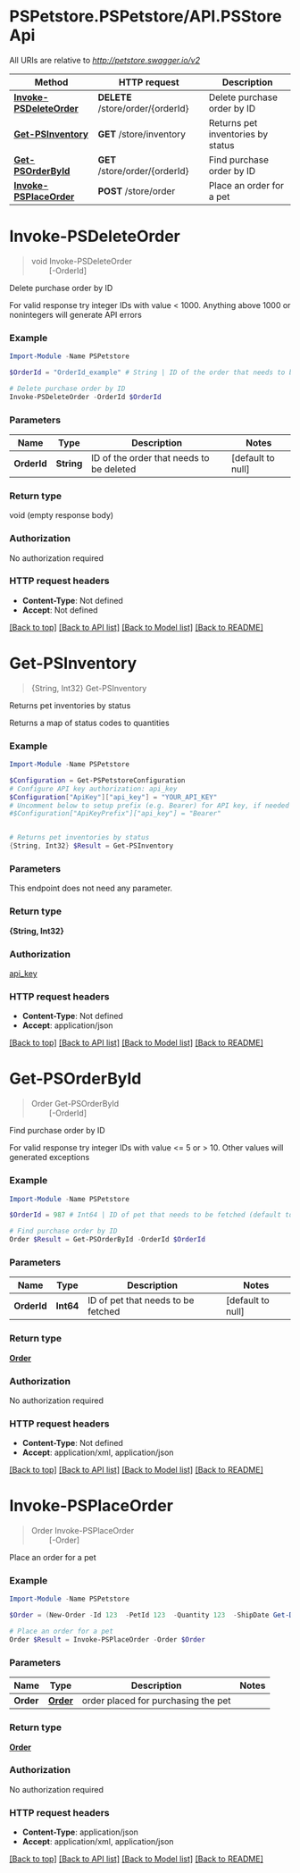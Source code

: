 # PSPetstore.PSPetstore/API.PSStoreApi

All URIs are relative to *http://petstore.swagger.io/v2*

Method | HTTP request | Description
------------- | ------------- | -------------
[**Invoke-PSDeleteOrder**](PSStoreApi.md#Invoke-PSDeleteOrder) | **DELETE** /store/order/{orderId} | Delete purchase order by ID
[**Get-PSInventory**](PSStoreApi.md#Get-PSInventory) | **GET** /store/inventory | Returns pet inventories by status
[**Get-PSOrderById**](PSStoreApi.md#Get-PSOrderById) | **GET** /store/order/{orderId} | Find purchase order by ID
[**Invoke-PSPlaceOrder**](PSStoreApi.md#Invoke-PSPlaceOrder) | **POST** /store/order | Place an order for a pet


<a name="Invoke-PSDeleteOrder"></a>
# **Invoke-PSDeleteOrder**
> void Invoke-PSDeleteOrder<br>
> &nbsp;&nbsp;&nbsp;&nbsp;&nbsp;&nbsp;&nbsp;&nbsp;[-OrderId] <String><br>

Delete purchase order by ID

For valid response try integer IDs with value < 1000. Anything above 1000 or nonintegers will generate API errors

### Example
```powershell
Import-Module -Name PSPetstore

$OrderId = "OrderId_example" # String | ID of the order that needs to be deleted (default to null)

# Delete purchase order by ID
Invoke-PSDeleteOrder -OrderId $OrderId
```

### Parameters

Name | Type | Description  | Notes
------------- | ------------- | ------------- | -------------
 **OrderId** | **String**| ID of the order that needs to be deleted | [default to null]

### Return type

void (empty response body)

### Authorization

No authorization required

### HTTP request headers

 - **Content-Type**: Not defined
 - **Accept**: Not defined

[[Back to top]](#) [[Back to API list]](../README.md#documentation-for-api-endpoints) [[Back to Model list]](../README.md#documentation-for-models) [[Back to README]](../README.md)

<a name="Get-PSInventory"></a>
# **Get-PSInventory**
> {String, Int32} Get-PSInventory<br>

Returns pet inventories by status

Returns a map of status codes to quantities

### Example
```powershell
Import-Module -Name PSPetstore

$Configuration = Get-PSPetstoreConfiguration
# Configure API key authorization: api_key
$Configuration["ApiKey"]["api_key"] = "YOUR_API_KEY"
# Uncomment below to setup prefix (e.g. Bearer) for API key, if needed
#$Configuration["ApiKeyPrefix"]["api_key"] = "Bearer"


# Returns pet inventories by status
{String, Int32} $Result = Get-PSInventory
```

### Parameters
This endpoint does not need any parameter.

### Return type

**{String, Int32}**

### Authorization

[api_key](../README.md#api_key)

### HTTP request headers

 - **Content-Type**: Not defined
 - **Accept**: application/json

[[Back to top]](#) [[Back to API list]](../README.md#documentation-for-api-endpoints) [[Back to Model list]](../README.md#documentation-for-models) [[Back to README]](../README.md)

<a name="Get-PSOrderById"></a>
# **Get-PSOrderById**
> Order Get-PSOrderById<br>
> &nbsp;&nbsp;&nbsp;&nbsp;&nbsp;&nbsp;&nbsp;&nbsp;[-OrderId] <Int64><br>

Find purchase order by ID

For valid response try integer IDs with value <= 5 or > 10. Other values will generated exceptions

### Example
```powershell
Import-Module -Name PSPetstore

$OrderId = 987 # Int64 | ID of pet that needs to be fetched (default to null)

# Find purchase order by ID
Order $Result = Get-PSOrderById -OrderId $OrderId
```

### Parameters

Name | Type | Description  | Notes
------------- | ------------- | ------------- | -------------
 **OrderId** | **Int64**| ID of pet that needs to be fetched | [default to null]

### Return type

[**Order**](Order.md)

### Authorization

No authorization required

### HTTP request headers

 - **Content-Type**: Not defined
 - **Accept**: application/xml, application/json

[[Back to top]](#) [[Back to API list]](../README.md#documentation-for-api-endpoints) [[Back to Model list]](../README.md#documentation-for-models) [[Back to README]](../README.md)

<a name="Invoke-PSPlaceOrder"></a>
# **Invoke-PSPlaceOrder**
> Order Invoke-PSPlaceOrder<br>
> &nbsp;&nbsp;&nbsp;&nbsp;&nbsp;&nbsp;&nbsp;&nbsp;[-Order] <PSCustomObject><br>

Place an order for a pet

### Example
```powershell
Import-Module -Name PSPetstore

$Order = (New-Order -Id 123  -PetId 123  -Quantity 123  -ShipDate Get-Date  -Status "Status_example"  -Complete $false) # Order | order placed for purchasing the pet

# Place an order for a pet
Order $Result = Invoke-PSPlaceOrder -Order $Order
```

### Parameters

Name | Type | Description  | Notes
------------- | ------------- | ------------- | -------------
 **Order** | [**Order**](Order.md)| order placed for purchasing the pet | 

### Return type

[**Order**](Order.md)

### Authorization

No authorization required

### HTTP request headers

 - **Content-Type**: application/json
 - **Accept**: application/xml, application/json

[[Back to top]](#) [[Back to API list]](../README.md#documentation-for-api-endpoints) [[Back to Model list]](../README.md#documentation-for-models) [[Back to README]](../README.md)

